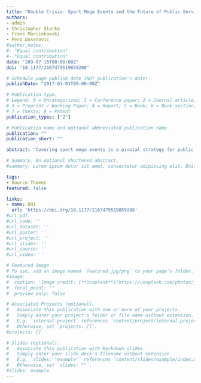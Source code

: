 ```yaml
---
title: "Double Crisis: Sport Mega Events and the Future of Public Service Broadcasting."
authors:
- admin
- Christopher Starke
- Frank Marcinkowski
- Pero Dosenovic
#author_notes:
#- "Equal contribution"
#- "Equal contribution"
date: "209-07-16T00:00:00Z"
doi: "10.1177/2167479519859208"

# Schedule page publish date (NOT publication's date).
publishDate: "2017-01-01T00:00:00Z"

# Publication type.
# Legend: 0 = Uncategorized; 1 = Conference paper; 2 = Journal article;
# 3 = Preprint / Working Paper; 4 = Report; 5 = Book; 6 = Book section;
# 7 = Thesis; 8 = Patent
publication_types: ["2"]

# Publication name and optional abbreviated publication name.
publication: ""
publication_short: ""

abstract: "Covering sport mega events is a pivotal strategy for public service broadcasting (PSB) to claim audience support and public legitimacy. However, these mega events are subject to considerable controversy due to their association with doping or corruption. This raises the question for the PSB of how to satisfy the audience of the Olympic Games: by looking closely or by looking away? Conducting two empirical studies, this article investigates how German public service broadcasters reported the sociopolitical problems related to the 2016 Olympic Summer Games and whether the coverage has met the expectations of the audience. The results of a content analysis suggest that a substantial amount of coverage was dedicated to the problematic aspects of the Games. A conjoint analysis shows that German public service broadcasters did not meet the expectations of different audience segments: Neither the core audience nor event-driven spectators and certainly not the outsiders of media sports were fully satisfied by the Olympic program menu of German PSB."

# Summary. An optional shortened abstract.
#summary: Lorem ipsum dolor sit amet, consectetur adipiscing elit. Duis posuere tellus ac convallis placerat. Proin tincidunt magna sed ex sollicitudin condimentum.

tags:
- Source Themes
featured: false

links:
- name: DOI
  url: 'https://doi.org/10.1177/2167479519859208'
#url_pdf:
#url_code: ''
#url_dataset: ''
#url_poster: ''
#url_project: ''
#url_slides: ''
#url_source: ''
#url_video: ''

# Featured image
# To use, add an image named `featured.jpg/png` to your page's folder. 
#image:
#  caption: 'Image credit: [**Unsplash**](https://unsplash.com/photos/jdD8gXaTZsc)'
#  focal_point: ""
#  preview_only: false

# Associated Projects (optional).
#   Associate this publication with one or more of your projects.
#   Simply enter your project's folder or file name without extension.
#   E.g. `internal-project` references `content/project/internal-project/index.md`.
#   Otherwise, set `projects: []`.
#projects: []

# Slides (optional).
#   Associate this publication with Markdown slides.
#   Simply enter your slide deck's filename without extension.
#   E.g. `slides: "example"` references `content/slides/example/index.md`.
#   Otherwise, set `slides: ""`.
#slides: example
---
```

